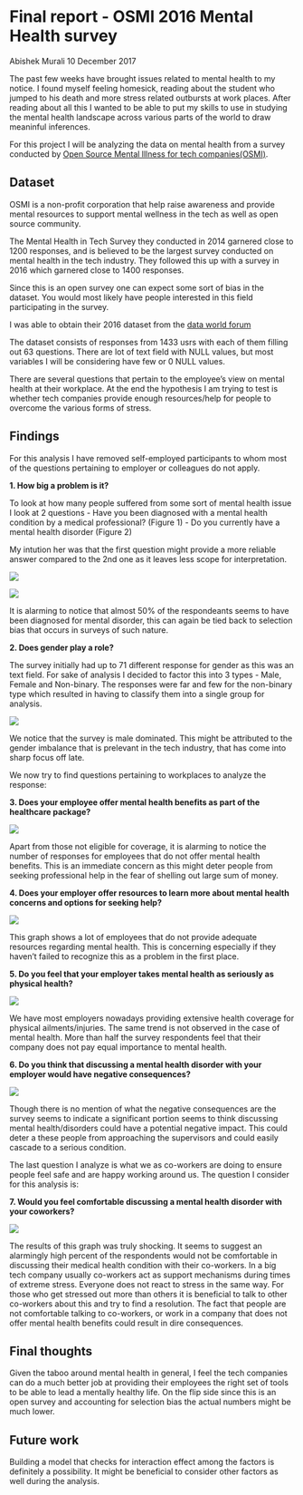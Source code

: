 Final report - OSMI 2016 Mental Health survey
================
Abishek Murali
10 December 2017

The past few weeks have brought issues related to mental health to my
notice. I found myself feeling homesick, reading about the student who
jumped to his death and more stress related outbursts at work places.
After reading about all this I wanted to be able to put my skills to use
in studying the mental health landscape across various parts of the
world to draw meaninful inferences.

For this project I will be analyzing the data on mental health from a
survey conducted by [Open Source Mental lllness for tech
companies(OSMI)](https://osmihelp.org/).

## Dataset

OSMI is a non-profit corporation that help raise awareness and provide
mental resources to support mental wellness in the tech as well as open
source community.

The Mental Health in Tech Survey they conducted in 2014 garnered close
to 1200 responses, and is believed to be the largest survey conducted on
mental health in the tech industry. They followed this up with a survey
in 2016 which garnered close to 1400 responses.

Since this is an open survey one can expect some sort of bias in the
dataset. You would most likely have people interested in this field
participating in the survey.

I was able to obtain their 2016 dataset from the [data world
forum](https://data.world/kittybot/osmi-mental-health-tech-2016)

The dataset consists of responses from 1433 usrs with each of them
filling out 63 questions. There are lot of text field with NULL values,
but most variables I will be considering have few or 0 NULL values.

There are several questions that pertain to the employee’s view on
mental health at their workplace. At the end the hypothesis I am trying
to test is whether tech companies provide enough resources/help for
people to overcome the various forms of stress.

## Findings

For this analysis I have removed self-employed participants to whom most
of the questions pertaining to employer or colleagues do not apply.

**1. How big a problem is it?**

To look at how many people suffered from some sort of mental health
issue I look at 2 questions - Have you been diagnosed with a mental
health condition by a medical professional? (Figure 1) - Do you
currently have a mental health disorder (Figure 2)

My intution her was that the first question might provide a more
reliable answer compared to the 2nd one as it leaves less scope for
interpretation.

![](../results/figures/diag_prof.png)

![](../results/figures/have_disorder.png)

It is alarming to notice that almost 50% of the respondeants seems to
have been diagnosed for mental disorder, this can again be tied back to
selection bias that occurs in surveys of such nature.

**2. Does gender play a role?**

The survey initially had up to 71 different response for gender as this
was an text field. For sake of analysis I decided to factor this into 3
types - Male, Female and Non-binary. The responses were far and few for
the non-binary type which resulted in having to classify them into a
single group for analysis.

![](../results/figures/gender_breakdown.png)

We notice that the survey is male dominated. This might be attributed to
the gender imbalance that is prelevant in the tech industry, that has
come into sharp focus off late.

We now try to find questions pertaining to workplaces to analyze the
response:

**3. Does your employee offer mental health benefits as part of the
healthcare package?**

![](../results/figures/employee_benefits.png)

Apart from those not eligible for coverage, it is alarming to notice the
number of responses for employees that do not offer mental health
benefits. This is an immediate concern as this might deter people from
seeking professional help in the fear of shelling out large sum of
money.

**4. Does your employer offer resources to learn more about mental
health concerns and options for seeking help?**

![](../results/figures/emp_resources.png)

This graph shows a lot of employees that do not provide adequate
resources regarding mental health. This is concerning especially if they
haven’t failed to recognize this as a problem in the first place.

**5. Do you feel that your employer takes mental health as seriously as
physical health?**

![](../results/figures/mental_physical.png)

We have most employers nowadays providing extensive health coverage for
physical ailments/injuries. The same trend is not observed in the case
of mental health. More than half the survey respondents feel that their
company does not pay equal importance to mental health.

**6. Do you think that discussing a mental health disorder with your
employer would have negative consequences?**

![](../results/figures/disc_negative.png)

Though there is no mention of what the negative consequences are the
survey seems to indicate a significant portion seems to think discussing
mental health/disorders could have a potential negative impact. This
could deter a these people from approaching the supervisors and could
easily cascade to a serious condition.

The last question I analyze is what we as co-workers are doing to ensure
people feel safe and are happy working around us. The question I
consider for this analysis is:

**7. Would you feel comfortable discussing a mental health disorder with
your coworkers?**

![](../results/figures/coworker_comfort.png)

The results of this graph was truly shocking. It seems to suggest an
alarmingly high percent of the respondents would not be comfortable in
discussing their medical health condition with their co-workers. In a
big tech company usually co-workers act as support mechanisms during
times of extreme stress. Everyone does not react to stress in the same
way. For those who get stressed out more than others it is beneficial to
talk to other co-workers about this and try to find a resolution. The
fact that people are not comfortable talking to co-workers, or work in a
company that does not offer mental health benefits could result in dire
consequences.

## Final thoughts

Given the taboo around mental health in general, I feel the tech
companies can do a much better job at providing their employees the
right set of tools to be able to lead a mentally healthy life. On the
flip side since this is an open survey and accounting for selection bias
the actual numbers might be much lower.

## Future work

Building a model that checks for interaction effect among the factors is
definitely a possibility. It might be beneficial to consider other
factors as well during the analysis.
